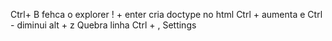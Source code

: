 Ctrl+ B fehca o explorer
! + enter cria doctype no html
Ctrl + aumenta e Ctrl - diminui
alt + z Quebra linha
Ctrl + , Settings
